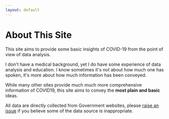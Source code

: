 ```yaml
---
layout: default
---
```


# About This Site
      
This site aims to provide some basic insights of COVID-19 from the point of view of data analysis. 

I don't have a medical background, yet I do have some experience of data analysis and education. I know sometimes it's not about how much one has spoken, it's more about how much information has been conveyed.

While many other sites provide much much more comprehensive information of COVID19, this site aims to convey the <strong>most plain and basic</strong> ideas.

All data are directly collected from Government websites, please <a href='https://github.com/covid19facts/covid19facts.github.io/issues'>raise an issue</a> if you believe some of the data source is inappropriate.

